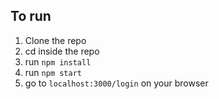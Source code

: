 ## To run

1. Clone the repo
2. cd inside the repo
3. run `npm install`
4. run `npm start`
5. go to `localhost:3000/login` on your browser 